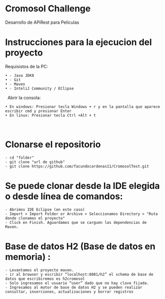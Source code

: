 # Cromosol Challenge
Desarrollo de APiRest para Peliculas


# Instrucciones para la ejecucion del proyecto
 Requisistos de la PC:
 
    • - Java JDK8
    • - Git
    • - Maven
    • - InteliJ Community / EClipse
 
Abrir la consola:

    • En windows: Presionar tecla Windows + r y en la pantalla que aparece escribir cmd y presionar Enter
    • En linux: Presionar tecla Ctrl +Alt + t
 
# Clonarse el repositorio 

    - cd "folder"
    - git clone "url de github"
    - git clone https://github.com/facundocardenas11/CromosolTest.git

# Se puede clonar desde la IDE elegida o desde línea de comandos:

    - Abrimos IDE Eclipse (en este caso)
    - Import > Import Folder or Archive > Seleccionamos Directory > "Ruta donde clonamos el proyecto"
    - Click en Finish. Aguardamos que se carguen las dependencias de Maven.

# Base de datos H2 (Base de datos en memoria) :

    - Levantamos el proyecto maven.
    - ir al browser y escribir “localhost:8081/h2” el schema de base de datos que escribiremos es h2cromosol
    - Solo ingresamos el usuario “user” dado que no hay clave fijada.
    - Ingresamos al motor de base de datos H2 y se pueden realizar consultar, inserciones, actualizaciones y borrar registros

